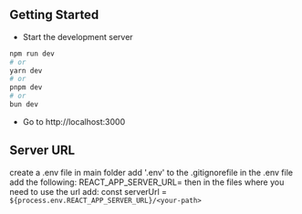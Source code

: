 ## Getting Started

- Start the development server

```bash
npm run dev
# or
yarn dev
# or
pnpm dev
# or
bun dev
```

- Go to http://localhost:3000

## Server URL

create a .env file in main folder
add '.env' to the .gitignorefile
in the .env file add the following: REACT_APP_SERVER_URL=<the-url>
then in the files where you need to use the url add: const serverUrl = `${process.env.REACT_APP_SERVER_URL}/<your-path>`
